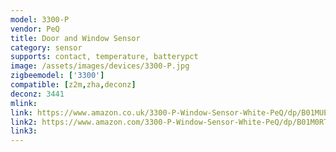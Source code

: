 ```yaml
---
model: 3300-P
vendor: PeQ
title: Door and Window Sensor
category: sensor
supports: contact, temperature, batterypct
image: /assets/images/devices/3300-P.jpg
zigbeemodel: ['3300']
compatible: [z2m,zha,deconz]
deconz: 3441
mlink: 
link: https://www.amazon.co.uk/3300-P-Window-Sensor-White-PeQ/dp/B01MUEEFWO
link2: https://www.amazon.com/3300-P-Window-Sensor-White-PeQ/dp/B01M0RT72U
link3: 
---
```

